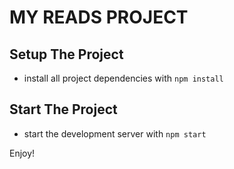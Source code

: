 # MY READS PROJECT 

## Setup The Project

- install all project dependencies with `npm install`

## Start The Project

- start the development server with `npm start`

Enjoy!
